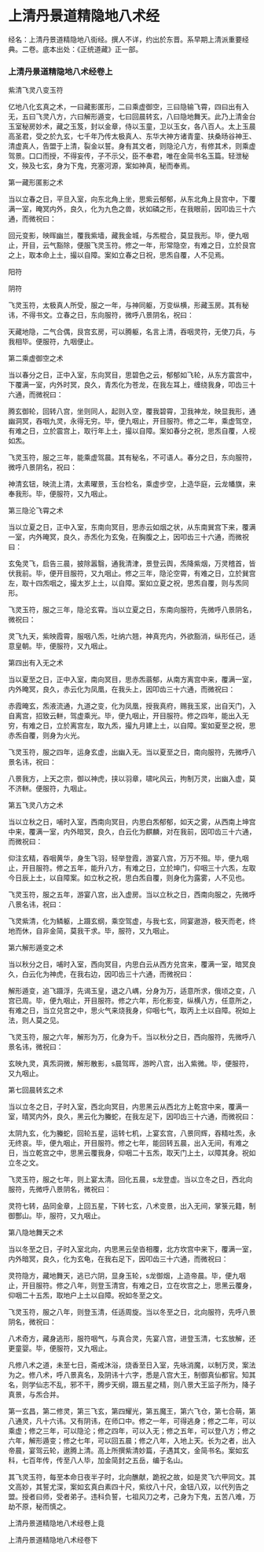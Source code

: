 # 上清丹景道精隐地八术经

经名：上清丹景道精隐地八街经。撰人不详，约出於东晋。系早期上清派重要经典。二卷。底本出处：《正统道藏》正一部。

### 上清丹景道精隐地八术经卷上

紫清飞灵八变玉符

亿地八化玄真之术，一曰藏影匿形，二曰乘虚御空，三曰隐输飞霄，四曰出有入无，五曰飞灵八方，六曰解形遁变，七曰回晨转玄，八曰隐地舞天。此乃上清金台玉室秘房妙术，藏之玉笈，封以金章，侍以玉童，卫以玉女，各八百人。太上玉晨高圣君，受之於九玄，七千年乃传太极真人、东华大神方诸青童、扶桑旸谷神王、清虚真人，告盟于上清，裂金以誓。身有其文者，则隐沦八方，有修其术，则乘虚驾景。口口而授，不得妄传，子不示父，臣不奉君，唯在金简书名玉篇。轻泄秘文，殃及七玄，身为下鬼，充塞河源，案如神真，秘而奉焉。

第一藏形匿影之术

当以立春之日，平旦入室，向东北角上坐，思紫云郁郁，从东北角上艮宫中，下覆满一室，晻冥内外，良久，化为九色之兽，状如磷之形，在我眼前，因叩齿三十六通，而微祝曰：

回元变影，映晖幽兰，覆我紫墙，藏我金城，与炁棍合，莫显我形。毕，便九咽止，开目，云气豁除，便服飞灵玉符。修之一年，形常隐空，有难之日，立於艮宫之上，取本命上土，撮以自障。案如立春之日祝，思炁自覆，人不见焉。

阳符

阴符

飞灵玉符，太极真人所受，服之一年，与神同躯，万变纵横，形藏玉房。其有秘讳，不得书文。立春之日，东向服符，微呼八景阴名，祝曰：

天藏地隐，二气合偶，艮宫玄房，可以腾躯，名言上清，吞咽灵符，无使刀兵，与我相毕。便服符，九咽便止。

第二乘虚御空之术

当以春分之日，正中入室，东向冥目，思碧色之云，郁郁如飞轮，从东方震宫中，下覆满一室，内外时冥，良久，青炁化为苍龙，在我左耳上，缠绕我身，叩齿三十六通，而微祝曰：

腾玄御轮，回转八宫，坐则同人，起则入空，覆我碧霄，卫我神龙，映显我形，通幽洞冥，吞咽九灵，永得无穷。毕，便九咽止，开目服符。修之二年，乘虚驾空，有难之日，立於震宫上，取行年上土，撮以自障。案如春分之祝，思炁自覆，人视如炁。

飞灵玉符，服之三年，能乘虚驾晨。其有秘名，不可语人。春分之日，东向服符，微呼八景阴名，祝曰：

神清玄钮，映流上清，太素曜景，玉台检名，乘虚步空，上造华庭，云龙幡旗，来奉我形。毕，便服符，又九咽止。

第三隐沦飞霄之术

当以立夏之日，正中入室，东南向冥目，思赤云如烟之状，从东南巽宫下来，覆满一室，内外晻冥，良久，赤炁化为玄兔，在胸腹之上，因叩齿三十六通，而微祝曰：

玄兔灵飞，启告三晨，披除嚣翳，通我清津，景登云舆，炁降紫烟，万灵稽首，皆伏我前。毕，便开目服符，又九咽止。修之三年，隐沦空霄，有难之日，立於巽宫左，取十四炁咽之，撮太岁上土，以自障。案如立夏之祝，思炁自覆，则与炁同形。

飞灵玉符，服之三年，隐沦玄霄。当以立夏之日，东南向服符，先微呼八景阴名，微祝曰：

灵飞九天，紫映霞霄，服咽八炁，吐纳六翘，神真充内，外欲豁消，纵形任己，适意皇朝。毕，便服符，又九咽止。

第四出有入无之术

当以夏至之日，正中入室，南向冥目，思赤炁蓊郁，从南方离宫中来，覆满一室，内外晻冥，良久，赤云化为凤凰，在我头上，因叩齿三十六通，而微祝曰：

赤霞晻玄，炁液流通，九道之变，化为凤凰，授我真府，赐我玉浆，出自天门，入自离宫，招致云軿，驾虚乘光。毕，便九咽止，开目服符。修之四年，能出入无穷，有难之日，立於离宫左，取九炁，撮九月建上土，以自障。案如夏至之祝，思赤炁自覆，则身为火光。

飞灵玉符，服之四年，运身玄虚，出幽入无。当以夏至之日，南向服符，先微呼八景名讳，祝曰：

八景我方，上天之宗，御以神虎，挟以羽章，啸叱风云，拘制万灵，出幽入虚，莫不济軿。便服符，九咽止。

第五飞灵八方之术

当以立秋之日，哺时入室，西南向冥目，内思白炁郁郁，如天之雾，从西南上坤宫中来，覆满一室，内外暗冥，良久，白云化为麒麟，对在我前，因叩齿三十六通，而微祝曰：

仰注玄精，吞咽黄华，身生飞羽，轻举登霞，游宴八宫，万万不殂。毕，便九咽止，开目服符。修之五年，能升八方，有难之日，立於坤门，仰咽三十六炁，左取今日辰上土，以自障案。如立秋之祝，思白炁自覆，则身化为露雾，人不见也。

飞灵玉符，服之五年，游宴八宫，出入虚房。当以立秋之日，西南向服之，先微呼八景名讳，祝曰：

飞灵紫清，化为鳞躯，上蹑玄纲，乘空驾虚，与我七玄，同宴遨游，极天而老，终地而休，自非金简，莫我干求。毕，服符，又九咽止。

第六解形遁变之术

当以秋分之日，哺时入室，西向冥目，内思白云从西方兑宫来，覆满一室，暗冥良久，白云化为神虎，在我右边，因叩齿三十六通，而微祝曰：

解形遁变，追飞蹑浮，先谒玉皇，退之八嵎，分身为万，适意所求，俄顷之变，八宫已周。毕，便九咽止，开目服符。修之六年，形化影变，纵横八方，任意所之，有难之日，当立兑宫之中，思火气来烧我身，仰咽七气，取丙上土以自障。祝如上法，则人莫之见。

飞灵玉符，服之六年，解形为万，化身为千。当以秋分之日，西向服符，先微呼八景名讳，微祝曰：

玄映九灵，真炁洞微，解形散影，s晨驾晖，游盻八宫，出入紫微。毕，便服符，又九咽止。

第七回晨转玄之术

当以立冬之日，子时入室，西北向冥目，内思黑云从西北方上乾宫中来，覆满一室，晴冥内外，良久，黑云化为螣蛇，在我左足下，因叩齿三十六通，而微祝曰：

太阴九玄，化为螣蛇，回轮五星，运转七机，上宴玄宫，八景同辉，吞精吐炁，永无终哀。毕，便九咽止，开目服符。修之七年，能回转五晨，出入无间，有难之日，当立乾宫之中，思黑云覆我身，仰咽二十五炁，取天门上土，以障其身。祝如立冬之文。

飞灵玉符，服之七年，则上宴太清。回化五晨，s龙登虚。当以立冬之日，西北向服符，先微呼八景阴名，微祝曰：

灵符七转，品同金章，上回五星，下转七玄，八术变景，出入无间，掌箓元籍，制御酆山。毕，服符，又九咽止。

第八隐地舞天之术

当以冬至之日，子时入室北向，内思黑云垒沓相覆，北方坎宫中来下，覆满一室，内外暗冥，良久，化为玄龟，在我右足下，因叩齿三十六通，而微祝曰：

灵符隐方，藏地舞天，逃已六阴，显身玉轮，s龙御烟，上造帝晨。毕，便九咽止，开目服符。修之八年，则登玉清宫，有难之日，立在坎宫之上，思黑云覆身，仰咽二十五炁，取地户上土以自障。祝如冬至之文。

飞灵玉符，服之八年，则登玉清，任适周旋。当以冬至之日，北向服符，先呼八景阴名，微祝曰：

八术奇方，藏身逃形，服符咽气，与真合灵，先宴八宫，进登玉清，七玄放解，还更童婴。毕，便服符，又九咽止。

凡修八术之道，未至七日，斋戒沐浴，烧香至日入室，先咏消魔，以制万灵，案法为之。修八术，呼八景真名，及阴讳十六字，悉是八宫大王，制御真仙都官。知其名，则学仙志不乱，邪不干，腾步天纲，蹑五星之精，则八景大王监子所为，降子真景，与炁合并。

第一玄昌，第二修灵，第三飞玄，第四耀光，第五魔王，第六飞仓，第七合萌，第八通灵，凡十六讳。又有阴讳，在师口中。修之一年，可得逃身；修之二年，可以乘虚；修之三年，可以隐沦；修之四年，可以入无；修之五年，可以登八方；修之六年，解形遁变；修之七年，可以回五晨；修之八年，入地上天。长为之者，出入帝晨，宴驾云轮，遨腾上清。高上所撰紫清妙篇，子遇其文，金简书名。案如玄科，七百年传，传至八人毕，加金简封之五岳，编于名山。

其飞灵玉符，每至本命日夜半子时，北向醮献，跪祝之故，如是灵飞六甲同文。其文高妙，其誓尤深，案如玄真白素四十尺，紫纹八十尺，金钮八双，以代列告之盟。授者曰师，受者弟子。违科负誓，七祖风刀之考，己身为下鬼，五苦八难，万劫不原，秘而慎之。

上清丹景道精隐地八术经卷上竟

上清丹景道精隐地八术经卷下
